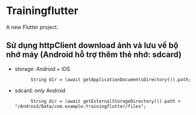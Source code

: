 # Trainingflutter

A new Flutter project.

## Sử dụng httpClient download ảnh và lưu về bộ nhớ máy (Android hỗ trợ thêm thẻ nhớ: sdcard)

- storage: Android + iOS
    ```aidl
          String dir = (await getApplicationDocumentsDirectory()).path;
    ```
- sdcard: only Android
    ```aidl
          String dir = (await getExternalStorageDirectory()).path + "/Android/Data/com.example.trainingflutter/files";
    ```